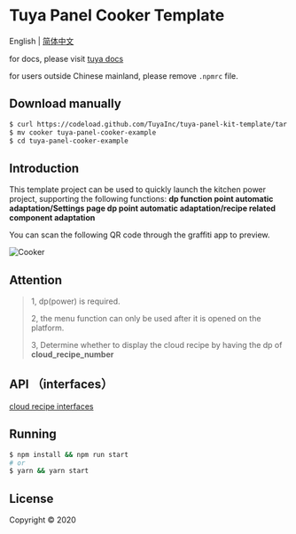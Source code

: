 # Tuya Panel Cooker Template

English | [简体中文](./README-zh_CN.md)

for docs, please visit [tuya docs](https://docs.tuya.com)

for users outside Chinese mainland, please remove `.npmrc` file.

## Download manually

```bash
$ curl https://codeload.github.com/TuyaInc/tuya-panel-kit-template/tar.gz/develop | tar -xz --strip=2 tuya-panel-kit-template-develop/examples/cooker
$ mv cooker tuya-panel-cooker-example
$ cd tuya-panel-cooker-example
```

## Introduction

This template project can be used to quickly launch the kitchen power project, supporting the following functions: **dp function point automatic adaptation/Settings page dp point automatic adaptation/recipe related component adaptation**

You can scan the following QR code through the graffiti app to preview.

![Cooker](https://images.tuyacn.com/rms-static/b91d36c0-a195-11ea-96f0-cda03b175b6c-1590747501612.png?tyName=cooker.png)


## Attention

> 1, dp(power) is required.
>
> 2, the menu function can only be used after it is opened on the platform.
>
> 3, Determine whether to display the cloud recipe by having the dp of **cloud_recipe_number**

## API （interfaces）

[cloud recipe interfaces](https://docs.tuya.com/zh/iot/panel-development/panel-sdk-development/cooker-recipe-sdk/cooker-recipe-api?id=K9mcn0f0m1q0w)

## Running

```bash
$ npm install && npm run start
# or
$ yarn && yarn start
```

## License

Copyright © 2020
